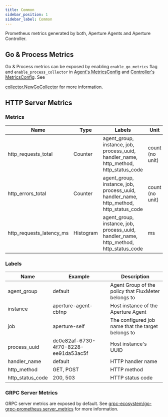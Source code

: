 ```yaml
---
title: Common
sidebar_position: 1
sidebar_label: Common
---
```


Prometheus metrics generated by both, Aperture Agents and Aperture Controller.

## Go & Process Metrics

Go & Process metrics can be exposed by enabling `enable_go_metrics` flag and
`enable_process_collector` in
[Agent's MetricsConfig](reference/configuration/agent.md#metrics-config) and
[Controller's MetricsConfig](reference/configuration/controller.md#metrics-config).
See
<!-- vale off -->

[collector.NewGoCollector](https://pkg.go.dev/github.com/prometheus/client_golang@v1.13.0/prometheus/collectors#NewGoCollector)
for more information.
<!-- vale on -->

## HTTP Server Metrics

### Metrics

| Name                     | Type      | Labels                                                                                | Unit            | Description                                     |
| ------------------------ | --------- | ------------------------------------------------------------------------------------- | --------------- | ----------------------------------------------- |
| http_requests_total      | Counter   | agent_group, instance, job, process_uuid, handler_name, http_method, http_status_code | count (no unit) | Total number of requests received               |
| http_errors_total        | Counter   | agent_group, instance, job, process_uuid, handler_name, http_method, http_status_code | count (no unit) | Total number of errors that occurred            |
| http_requests_latency_ms | Histogram | agent_group, instance, job, process_uuid, handler_name, http_method, http_status_code | ms              | Latency of the requests processed by the server |

### Labels

| Name             | Example                              | Description                                         |
| ---------------- | ------------------------------------ | --------------------------------------------------- |
| agent_group      | default                              | Agent Group of the policy that FluxMeter belongs to |
| instance         | aperture-agent-cbfnp                 | Host instance of the Aperture Agent                 |
| job              | aperture-self                        | The configured job name that the target belongs to  |
| process_uuid     | dc0e82af-6730-4f70-8228-ee91da53ac5f | Host instance's UUID                                |
| handler_name     | default                              | HTTP handler name                                   |
| http_method      | GET, POST                            | HTTP method                                         |
| http_status_code | 200, 503                             | HTTP status code                                    |

### GRPC Server Metrics

GRPC server metrics are exposed by default. See
[grpc-ecosystem/go-grpc-prometheus server_metrics](https://pkg.go.dev/github.com/grpc-ecosystem/go-grpc-prometheus#NewServerMetrics)
for more information.

